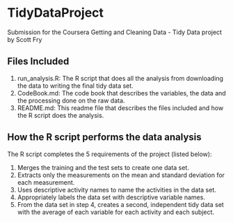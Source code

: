 # TidyDataProject
Submission for the Coursera Getting and Cleaning Data - Tidy Data project by Scott Fry

## Files Included

1. run_analysis.R: The R script that does all the analysis from downloading the data to writing the final tidy data set.
2. CodeBook.md: The code book that describes the variables, the data and the processing done on the raw data.
3. README.md: This readme file that describes the files included and how the R script does the analysis.

## How the R script performs the data analysis

  The R script completes the 5 requirements of the project (listed below):
  
  1. Merges the training and the test sets to create one data set.
  2. Extracts only the measurements on the mean and standard deviation for each measurement.
  3. Uses descriptive activity names to name the activities in the data set.
  4. Appropriately labels the data set with descriptive variable names.
  5. From the data set in step 4, creates a second, independent tidy data set with the average of each variable for each activity and each      subject.
  
  
